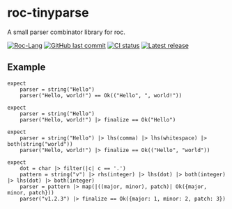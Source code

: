 # roc-tinyparse
A small parser combinator library for roc.

[![Roc-Lang][roc_badge]][roc_link]
[![GitHub last commit][last_commit_badge]][last_commit_link]
[![CI status][ci_status_badge]][ci_status_link]
[![Latest release][version_badge]][version_link]


## Example
```roc
expect 
    parser = string("Hello")
    parser("Hello, world!") == Ok(("Hello", ", world!"))

expect
    parser = string("Hello")
    parser("Hello, world!") |> finalize == Ok("Hello")

expect
    parser = string("Hello") |> lhs(comma) |> lhs(whitespace) |> both(string("world")) 
    parser("Hello, world!") |> finalize == Ok(("Hello", "world"))

expect
    dot = char |> filter(|c| c == '.')
    pattern = string("v") |> rhs(integer) |> lhs(dot) |> both(integer) |> lhs(dot) |> both(integer)
    parser = pattern |> map(|((major, minor), patch)| Ok({major, minor, patch}))
    parser("v1.2.3") |> finalize == Ok({major: 1, minor: 2, patch: 3})
```


<!-- LINKS -->
[roc_badge]: https://img.shields.io/endpoint?url=https%3A%2F%2Fpastebin.com%2Fraw%2FcFzuCCd7
[roc_link]: https://github.com/roc-lang/roc
[ci_status_badge]: https://img.shields.io/github/actions/workflow/status/imclerran/roc-tinyparse/ci.yaml?logo=github&logoColor=lightgrey
[ci_status_link]: https://github.com/imclerran/roc-tinyparse/actions/workflows/ci.yaml
[last_commit_badge]: https://img.shields.io/github/last-commit/imclerran/roc-tinyparse?logo=git&logoColor=lightgrey
[last_commit_link]: https://github.com/imclerran/roc-tinyparse/commits/main/
[version_badge]: https://img.shields.io/github/v/release/imclerran/roc-tinyparse
[version_link]: https://github.com/imclerran/roc-tinyparse/releases/latest
